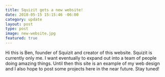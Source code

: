 ```yaml
---
title: Squizit gets a new website!
date: 2018-05-15 15:15:46 -06:00
category: update
layout: post
type: post
image: new-website.jpg
featured: true
---
```


Hi this is Ben, founder of Squizit and creator of this website. Squizit is currently only me. I want eventually to expand out into a team of people doing amazing things. Until then this site is an example of my web design and I also hope to post some projects here in the near future. Stay tuned!
